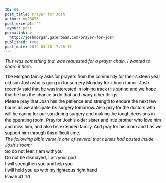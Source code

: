 ```yaml
---
ID: 60
post_title: Prayer for Josh
author: ng23055
post_excerpt: ""
layout: post
permalink: >
  http://joshmorgan.gazerbeam.com/prayer-for-josh
published: true
post_date: 2019-03-18 17:26:16
---
```

<em>This was something that was requested for a prayer chain. I wanted to share it here.</em>
<p dir="ltr" style="line-height: 1.38; margin-top: 0pt; margin-bottom: 0pt" id="docs-internal-guid-6afe4111-7fff-afe5-68db-64510022c4db"><span style="font-size: 11pt; font-family: Arial; color: #000000; background-color: transparent; font-weight: 400; font-style: normal; font-variant: normal; text-decoration: none; vertical-align: baseline; white-space: pre; white-space: pre-wrap">The Morgan family asks for prayers from the community for their sixteen year old son Josh who is going in for surgery Monday for a brain tumor. Josh recently said that he was interested in joining track this spring and we hope that he has the chance to do that and many other things.</span></p>
<p dir="ltr" style="line-height: 1.38; margin-top: 0pt; margin-bottom: 0pt"><span style="font-size: 11pt; font-family: Arial; color: #000000; background-color: transparent; font-weight: 400; font-style: normal; font-variant: normal; text-decoration: none; vertical-align: baseline; white-space: pre; white-space: pre-wrap">Please pray that Josh has the patience and strength to endure the next few hours as we anticipate his surgery tomorrow. Also pray for the doctors who will be caring for our son during surgery and making the tough decisions in the operating room. Pray for Josh’s older sister and little brother who love him and miss him, and also his extended family. And pray for his mom and I as we support him through this difficult time.</span></p>
<p dir="ltr" style="line-height: 1.38; margin-top: 0pt; margin-bottom: 0pt"><em>The following bible verse is one of several that nurses had posted inside Josh's room:</em></p>
<p dir="ltr" style="line-height: 1.38; margin-top: 0pt; margin-bottom: 0pt"><span style="font-size: 11pt; font-family: Arial; color: #000000; background-color: transparent; font-weight: 400; font-style: normal; font-variant: normal; text-decoration: none; vertical-align: baseline; white-space: pre; white-space: pre-wrap">So do not fear, I am with you</span></p>
<p dir="ltr" style="line-height: 1.38; margin-top: 0pt; margin-bottom: 0pt"><span style="font-size: 11pt; font-family: Arial; color: #000000; background-color: transparent; font-weight: 400; font-style: normal; font-variant: normal; text-decoration: none; vertical-align: baseline; white-space: pre; white-space: pre-wrap">Do not be dismayed, I am your god</span></p>
<p dir="ltr" style="line-height: 1.38; margin-top: 0pt; margin-bottom: 0pt"><span style="font-size: 11pt; font-family: Arial; color: #000000; background-color: transparent; font-weight: 400; font-style: normal; font-variant: normal; text-decoration: none; vertical-align: baseline; white-space: pre; white-space: pre-wrap">I will strengthen you and help you</span></p>
<p dir="ltr" style="line-height: 1.38; margin-top: 0pt; margin-bottom: 0pt"><span style="font-size: 11pt; font-family: Arial; color: #000000; background-color: transparent; font-weight: 400; font-style: normal; font-variant: normal; text-decoration: none; vertical-align: baseline; white-space: pre; white-space: pre-wrap">I will hold you up with my righteous right hand</span></p>
<p dir="ltr" style="line-height: 1.38; margin-top: 0pt; margin-bottom: 0pt"><span style="font-size: 11pt; font-family: Arial; color: #000000; background-color: transparent; font-weight: 400; font-style: normal; font-variant: normal; text-decoration: none; vertical-align: baseline; white-space: pre; white-space: pre-wrap">Isaiah 41:10</span></p>